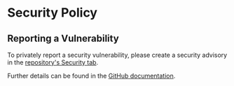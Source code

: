 # Security Policy

## Reporting a Vulnerability

To privately report a security vulnerability, please create a security advisory in the [repository's Security tab](https://github.com/martincostello/xunit-logging/security/advisories).

Further details can be found in the [GitHub documentation](https://docs.github.com/code-security/security-advisories/guidance-on-reporting-and-writing/privately-reporting-a-security-vulnerability).
